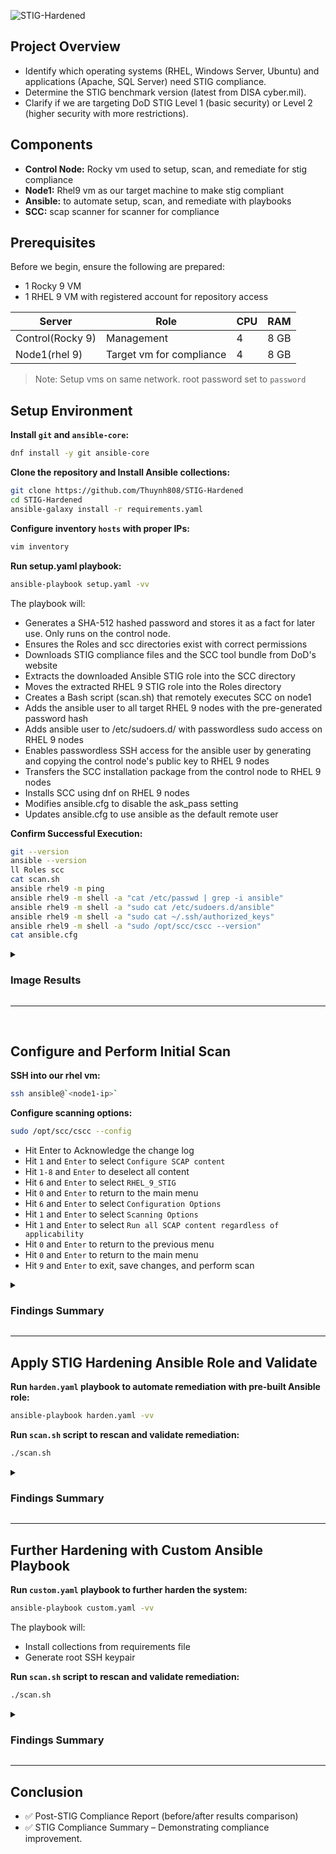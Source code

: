 ![STIG-Hardened](https://i.imgur.com/BsQNMcw.png)

## Project Overview
- Identify which operating systems (RHEL, Windows Server, Ubuntu) and applications (Apache, SQL Server) need STIG compliance.
- Determine the STIG benchmark version (latest from DISA cyber.mil).
- Clarify if we are targeting DoD STIG Level 1 (basic security) or Level 2 (higher security with more restrictions).

## Components
- **Control Node:** Rocky vm used to setup, scan, and remediate for stig compliance
- **Node1:** Rhel9 vm as our target machine to make stig compliant
- **Ansible:** to automate setup, scan, and remediate with playbooks
- **SCC:** scap scanner for scanner for compliance

## Prerequisites
Before we begin, ensure the following are prepared:
- 1 Rocky 9 VM
- 1 RHEL 9 VM with registered account for repository access 

| Server            | Role                            | CPU | RAM  |
|-------------------|---------------------------------|-----|------|
| Control(Rocky 9)  | Management                      | 4   | 8 GB |
| Node1(rhel 9)     | Target vm for compliance        | 4   | 8 GB |     

> Note: Setup vms on same network. root password set to `password`

## Setup Environment
  
**Install `git` and `ansible-core`:**
```bash
dnf install -y git ansible-core
```
**Clone the repository and Install Ansible collections:**
```bash
git clone https://github.com/Thuynh808/STIG-Hardened
cd STIG-Hardened
ansible-galaxy install -r requirements.yaml
```
**Configure inventory `hosts` with proper IPs:**
```bash
vim inventory
```
**Run setup.yaml playbook:**
```bash
ansible-playbook setup.yaml -vv
```
The playbook will:
  - Generates a SHA-512 hashed password and stores it as a fact for later use. Only runs on the control node.
  - Ensures the Roles and scc directories exist with correct permissions
  - Downloads STIG compliance files and the SCC tool bundle from DoD's website
  - Extracts the downloaded Ansible STIG role into the SCC directory
  - Moves the extracted RHEL 9 STIG role into the Roles directory
  - Creates a Bash script (scan.sh) that remotely executes SCC on node1
  - Adds the ansible user to all target RHEL 9 nodes with the pre-generated password hash
  - Adds ansible user to /etc/sudoers.d/ with passwordless sudo access on RHEL 9 nodes
  - Enables passwordless SSH access for the ansible user by generating and copying the control node's public key to RHEL 9 nodes
  - Transfers the SCC installation package from the control node to RHEL 9 nodes
  - Installs SCC using dnf on RHEL 9 nodes
  - Modifies ansible.cfg to disable the ask_pass setting
  - Updates ansible.cfg to use ansible as the default remote user

**Confirm Successful Execution:**
```bash
git --version
ansible --version
ll Roles scc
cat scan.sh
ansible rhel9 -m ping
ansible rhel9 -m shell -a "cat /etc/passwd | grep -i ansible"
ansible rhel9 -m shell -a "sudo cat /etc/sudoers.d/ansible"
ansible rhel9 -m shell -a "sudo cat ~/.ssh/authorized_keys"
ansible rhel9 -m shell -a "sudo /opt/scc/cscc --version"
cat ansible.cfg
```

<details close>
  <summary> <h3>Image Results</h3> </summary>
    
![breach-tracker](https://i.imgur.com/E7iWTvv.png)

- **Dependencies**:
  - Python 3.9.21 and pip are installed along with required libraries:
    - boto3
    - botocore
    - Flask
    - requests 
  - Ansible 2.15.13  installed, configured, and ready for use
  - Terraform 1.10.5 installed and functional
  - Podman 5.2.2 installed for container management
- **AWS CLI Configuration**:
  - AWS credentials are set up using a shared credentials file, and the region is configured as us-east-1
  - The IAM user is verified via sts get-caller-identity, confirming its UserId, Account, and ARN
- **ECR Repository Status**:
  - Amazon Elastic Container Registry (ECR) repository named `breach-tracker` exists, and tagged as `breach-tracker-latest`
</details>

---
<br>

## Configure and Perform Initial Scan

**SSH into our rhel vm:**
```bash
ssh ansible@`<node1-ip>`
```
**Configure scanning options:**  
```bash
sudo /opt/scc/cscc --config
```
- Hit Enter to Acknowledge the change log
- Hit `1` and `Enter` to select `Configure SCAP content`
- Hit `1-8` and `Enter` to deselect all content
- Hit `6` and `Enter` to select `RHEL_9_STIG`
- Hit `0` and `Enter` to return to the main menu
- Hit `6` and `Enter` to select `Configuration Options`
- Hit `1` and `Enter` to select `Scanning Options`
- Hit `1` and `Enter` to select `Run all SCAP content regardless of applicability`
- Hit `0` and `Enter` to return to the previous menu
- Hit `0` and `Enter` to return to the main menu
- Hit `9` and `Enter` to exit, save changes, and perform scan

<details close>
<summary> <h3>Findings Summary</h3> </summary>

![STIG-Hardened](https://i.imgur.com/BsQNMcw.png)

Opening the non-compliance html results we can determine::
- Summary bullet point
- summary thoughts of analysis
- summary predictions
</details>

---

## Apply STIG Hardening Ansible Role and Validate

**Run `harden.yaml` playbook to automate remediation with pre-built Ansible role:**
```bash
ansible-playbook harden.yaml -vv
```
**Run `scan.sh` script to rescan and validate remediation:**
```bash
./scan.sh
```

<details close>
<summary> <h3>Findings Summary</h3> </summary>

![STIG-Hardened](https://i.imgur.com/BsQNMcw.png)

Opening the non-compliance html results we can determine::
- Summary bullet point
- summary thoughts of analysis
- summary predictions
</details>

---

## Further Hardening with Custom Ansible Playbook

**Run `custom.yaml` playbook to further harden the system:**
```bash
ansible-playbook custom.yaml -vv
```
The playbook will:
  - Install collections from requirements file
  - Generate root SSH keypair

**Run `scan.sh` script to rescan and validate remediation:**
```bash
./scan.sh
```

<details close>
<summary> <h3>Findings Summary</h3> </summary>

![STIG-Hardened](https://i.imgur.com/BsQNMcw.png)

Opening the non-compliance html results we can determine::
- Summary bullet point
- summary thoughts of analysis
- summary predictions
</details>

---

## Conclusion

- ✅ Post-STIG Compliance Report (before/after results comparison)
- ✅ STIG Compliance Summary – Demonstrating compliance improvement.
